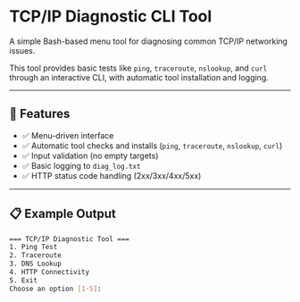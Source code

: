 # TCP/IP Diagnostic CLI Tool

A simple Bash-based menu tool for diagnosing common TCP/IP networking issues.

This tool provides basic tests like `ping`, `traceroute`, `nslookup`, and `curl` through an interactive CLI, with automatic tool installation and logging.

---

## 🔧 Features

- ✅ Menu-driven interface
- ✅ Automatic tool checks and installs (`ping`, `traceroute`, `nslookup`, `curl`)
- ✅ Input validation (no empty targets)
- ✅ Basic logging to `diag_log.txt`
- ✅ HTTP status code handling (2xx/3xx/4xx/5xx)

---

## 📋 Example Output

```bash
=== TCP/IP Diagnostic Tool ===
1. Ping Test
2. Traceroute
3. DNS Lookup
4. HTTP Connectivity
5. Exit
Choose an option [1-5]:
